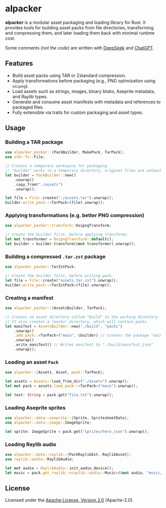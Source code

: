# alpacker

**alpacker** is a modular asset packaging and loading library for Rust. It provides tools for building asset packs from file directories, transforming and compressing them, and later loading them back with minimal runtime cost.

Some comments *(not the code)* are written with [DeepSeek](https://deepseek.com) and [ChatGPT](https://chatgpt.com).

## Features

- Build asset packs using TAR or Zstandard compression.
- Apply transformations before packaging (e.g., PNG optimization using `oxipng`).
- Load assets such as strings, images, binary blobs, Aseprite metadata, and Raylib types.
- Generate and consume asset manifests with metadata and references to packaged files.
- Fully extensible via traits for custom packaging and asset types.

## Usage

### Building a TAR package

```rust
use alpacker_packer::{PackBuilder, MakePack, TarPack};
use std::fs::File;

// Creates a temporary workspace for packaging.
// "builder" works in a temporary directory, original files are untouched.
let builder = PackBuilder::new()
    .unwrap()
    .copy_from("./assets")
    .unwrap();

let file = File::create("./assets.tar").unwrap();
builder.write_pack::<TarPack>(file).unwrap();
```

### Applying transformations (e.g. better PNG compression)

```rust
use alpacker_packer::transform::OxipngTransform;

// Create the builder first, before applying transforms.
let mut transformer = OxipngTransform::default();
let builder = builder.transform(&mut transformer).unwrap();
```

### Building a compressed `.tar.zst` package

```rust
use alpacker_packer::TarZstPack;

// Create the builder first, before writing pack.
let file = File::create("assets.tar.zst").unwrap();
builder.write_pack::<TarZstPack>(file).unwrap();
```

### Creating a manifest

```rust
use alpacker_packer::{AssetsBuilder, TarPack};

// Creates an asset directory called "build" in the working directory.
// It also creates a "packs" directory, which will contain packs.
let manifest = AssetsBuilder::new("./build", "packs")
    .unwrap()
    .add_pack::<TarPack>("main", &builder) // Creates the package "main.tar" in the "./build/packs/" directory.
    .unwrap()
    .write_manifest() // Writes manifest to "./build/manifest.json"
    .unwrap();
```

### Loading an asset ``Pack``

```rust
use alpacker::{Assets, Asset, pack::TarPack};

let assets = Assets::load_from_dir("./assets").unwrap();
let mut pack = assets.load_pack::<TarPack>("main").unwrap();

let text: String = pack.get("file.txt").unwrap();
```

### Loading Aseprite sprites

```rust
use alpacker::data::aseprite::{Sprite, SpritesheetData};
use alpacker::data::image::ImageSprite;

let sprite: ImageSprite = pack.get("sprites/hero.json").unwrap();
```

### Loading Raylib audio

```rust
use alpacker::data::raylib::{PackRaylibExt, RaylibAsset};
use raylib::audio::RaylibAudio;

let mut audio = RaylibAudio::init_audio_device();
let music = pack.get_raylib::<raylib::audio::Music>(&mut audio, "music/title.ogg").unwrap();
```

## License

Licensed under the [Apache License, Version 2.0](LICENSE.txt) (Apache-2.0).
